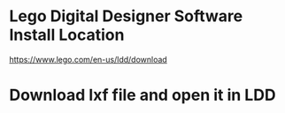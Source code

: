 # Lego Digital Designer Software Install Location
https://www.lego.com/en-us/ldd/download

# Download lxf file and open it in LDD

